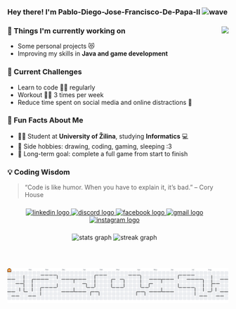 <h3 align="left">
  Hey there! I'm Pablo-Diego-Jose-Francisco-De-Papa-II
  <img src="https://media.giphy.com/media/hvRJCLFzcasrR4ia7z/giphy.gif" height="28" alt="wave"/>
</h3>

###

<img align="right" height="550" src="https://i.pinimg.com/736x/f8/80/47/f88047786151b7e922c7e3728669b697.jpg" />

###

### 💼 Things I'm currently working on
- Some personal projects 😻  
- Improving my skills in **Java and game development**  

### 🌱 Current Challenges
- Learn to code 👨‍💻 regularly  
- Workout 🏋️‍♂️ 3 times per week  
- Reduce time spent on social media and online distractions 📵  

### 🎯 Fun Facts About Me
- 👨‍🎓 Student at **University of Žilina**, studying **Informatics** 💻  
- 🎨 Side hobbies: drawing, coding, gaming, sleeping :3  
- 🚀 Long-term goal: complete a full game from start to finish  

### 💡 Coding Wisdom
> “Code is like humor. When you have to explain it, it’s bad.” – Cory House  

###

<div align="center">
  <a href="https://www.linkedin.com/in/alex-jozef-magdolen-7b7023342" target="_blank">
    <img src="https://img.shields.io/static/v1?message=LinkedIn&logo=linkedin&label=&color=0077B5&logoColor=white&labelColor=&style=for-the-badge" height="40" alt="linkedin logo" />
  </a>
  <a href="https://discord.com/users/564397793054031890" target="_blank">
    <img src="https://img.shields.io/static/v1?message=Discord&logo=discord&label=&color=7289DA&logoColor=white&labelColor=&style=for-the-badge" height="40" alt="discord logo" />
  </a>
  <a href="https://www.facebook.com/EchnicoSK" target="_blank">
    <img src="https://img.shields.io/static/v1?message=Facebook&logo=facebook&label=&color=1877F2&logoColor=white&labelColor=&style=for-the-badge" height="40" alt="facebook logo" />
  </a>
  <a href="mailto:alex.jozef.magdolen@gmail.com" target="_blank">
    <img src="https://img.shields.io/static/v1?message=Gmail&logo=gmail&label=&color=D14836&logoColor=white&labelColor=&style=for-the-badge" height="40" alt="gmail logo" />
  </a>
  <a href="https://www.instagram.com/eldebilosaleks" target="_blank">
    <img src="https://img.shields.io/static/v1?message=Instagram&logo=instagram&label=&color=E4405F&logoColor=white&labelColor=&style=for-the-badge" height="40" alt="instagram logo" />
  </a>
</div>

###

<div align="center">
  <img src="https://github-readme-stats.vercel.app/api?username=Pablo-Diego-Jose-Francisco-De-Papa-II&hide_title=false&hide_rank=false&show_icons=true&include_all_commits=true&count_private=true&disable_animations=false&theme=dracula&locale=en&hide_border=false&order=1" height="150" alt="stats graph" />
  <img src="https://streak-stats.demolab.com?user=Pablo-Diego-Jose-Francisco-De-Papa-II&locale=en&mode=daily&theme=dracula&hide_border=false&border_radius=5&order=3" height="150" alt="streak graph" />
</div>

###

<picture>
  <source media="(prefers-color-scheme: dark)" srcset="https://raw.githubusercontent.com/Pablo-Diego-Jose-Francisco-De-Papa-II/Pablo-Diego-Jose-Francisco-De-Papa-II/output/pacman-contribution-graph-dark.svg">
  <source media="(prefers-color-scheme: light)" srcset="https://raw.githubusercontent.com/Pablo-Diego-Jose-Francisco-De-Papa-II/Pablo-Diego-Jose-Francisco-De-Papa-II/output/pacman-contribution-graph.svg">
  <img alt="pacman contribution graph" src="https://raw.githubusercontent.com/Pablo-Diego-Jose-Francisco-De-Papa-II/Pablo-Diego-Jose-Francisco-De-Papa-II/output/pacman-contribution-graph.svg">
</picture>
